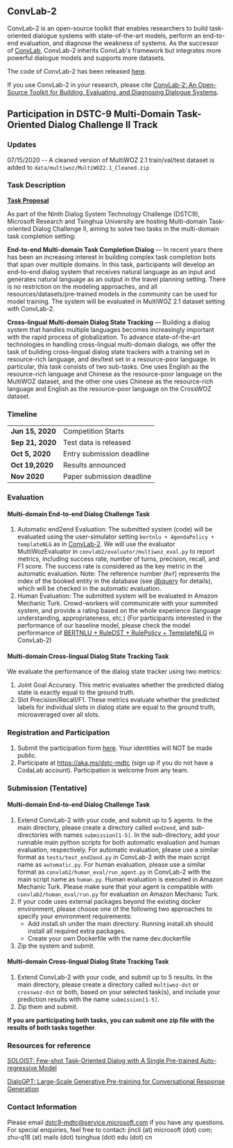 ## ConvLab-2
ConvLab-2 is an open-source toolkit that enables researchers to build task-oriented dialogue systems with state-of-the-art models, perform an end-to-end evaluation, and diagnose the weakness of systems. As the successor of [ConvLab](https://github.com/ConvLab/ConvLab/), ConvLab-2 inherits ConvLab's framework but integrates more powerful dialogue models and supports more datasets. 

The code of ConvLab-2 has been released [here](https://github.com/thu-coai/Convlab-2). 

If you use ConvLab-2 in your research, please cite [ConvLab-2: An Open-Source Toolkit for Building, Evaluating, and Diagnosing Dialogue Systems](https://arxiv.org/abs/2002.04793).

## Participation in DSTC-9 Multi-Domain Task-Oriented Dialog Challenge II Track
### Updates
07/15/2020 -- A cleaned version of MultiWOZ 2.1 train/val/test dataset is added to `data/multiwoz/MultiWOZ2.1_Cleaned.zip`

### Task Description
**[Task Proposal](https://drive.google.com/file/d/0Bx4CHsnRHDmJcHQxMmtJRUUyYVBJQnI5SUs5cWlfSGdQbVhj/view)**

As part of the Ninth Dialog System Technology Challenge (DSTC9),  Microsoft Research and Tsinghua University are hosting Multi-domain Task-oriented Dialog Challenge II, aiming to solve two tasks in the multi-domain task completion setting:

**End-to-end Multi-domain Task Completion Dialog** — In recent years there has been an increasing interest in building complex task completion bots that span over multiple domains. In this task, participants will develop an end-to-end dialog system that receives natural language as an input and generates natural language as an output in the travel planning setting. There is no restriction on the modeling approaches, and all resources/datasets/pre-trained models in the community can be used for model training. The system will be evaluated in MultiWOZ 2.1 dataset setting with ConvLab-2.

**Cross-lingual Multi-domain Dialog State Tracking** — Building a dialog system that handles multiple languages becomes increasingly important with the rapid process of globalization. To advance state-of-the-art technologies in handling cross-lingual multi-domain dialogs, we offer the task of building cross-lingual dialog state trackers with a training set in resource-rich language, and dev/test set in a resource-poor language. In particular, this task consists of two sub-tasks. One uses English as the resource-rich language and Chinese as the resource-poor language on the MultiWOZ dataset, and the other one uses Chinese as the resource-rich language and English as the resource-poor language on the CrossWOZ dataset.

### Timeline
<table>
<tr>
<td><b> Jun 15, 2020</b></td>  <td> Competition Starts </td>
</tr>
<tr>
<td><b> Sep 21, 2020</b></td>  <td> Test data is released </td>
</tr><tr>
<td><b> Oct 5, 2020</b></td>  <td>Entry submission deadline </td>
</tr><tr>
<td><b> Oct 19,2020</b></td>  <td> Results announced </td>
</tr><tr>
<td><b> Nov 2020</b></td>  <td> Paper submission deadline </td>
</tr>
</table>

### Evaluation
#### Multi-domain End-to-end Dialog Challenge Task
1. Automatic end2end Evaluation: The submitted system (code) will be evaluated using the user-simulator setting `bertnlu + AgendaPolicy + templateNLG` as in [ConvLab-2](https://github.com/thu-coai/Convlab-2). We will use the evaluator MultiWozEvaluator in `convlab2/evaluator/multiwoz_eval.py` to report metrics, including success rate, number of turns, precision, recall, and F1 score. The success rate is considered as the key metric in the automatic evaluation.
Note: The reference number (`Ref`) represents the index of the booked entity in the database (see [dbquery](https://github.com/thu-coai/ConvLab-2/blob/master/convlab2/util/multiwoz/dbquery.py) for details), which will be checked in the automatic evaluation.
2. Human Evaluation: The submitted system will be evaluated in Amazon Mechanic Turk. Crowd-workers will communicate with your summited system, and provide a rating based on the whole experience (language understanding, appropriateness, etc.)
(For participants interested in the performance of our baseline model, please check the model performance of [BERTNLU + RuleDST + RulePolicy + TemplateNLG](https://github.com/thu-coai/ConvLab-2/blob/master/tests/test_BERTNLU-RuleDST-RulePolicy-TemplateNLG.py) in ConvLab-2)
#### Multi-domain Cross-lingual Dialog State Tracking Task
We evaluate the performance of the dialog state tracker using two metrics:
1. Joint Goal Accuracy. This metric evaluates whether the predicted dialog state is exactly equal to the ground
truth.
2. Slot Precision/Recall/F1. These metrics evaluate whether the predicted labels for individual slots in dialog
state are equal to the ground truth, microaveraged over all slots.

### Registration and Participation
1. Submit the participation form [here](https://forms.office.com/Pages/ResponsePage.aspx?id=v4j5cvGGr0GRqy180BHbR7x1M3FOeqhCttKwx4jvle9UNUVTQVRaT1AwUVRGUlc0WlBZVklQQ0tSWCQlQCN0PWcu). Your identities will NOT be made public.
2. Participate at https://aka.ms/dstc-mdtc (sign up if you do not have a CodaLab account). Participation is welcome from any team.

### Submission (Tentative)
####  Multi-domain End-to-end Dialog Challenge Task
1. Extend ConvLab-2 with your code, and submit up to 5 agents. In the main directory, please create a directory called `end2end`, and sub-directories with names `submission[1-5]`. In the sub-directory, add your runnable main python scripts for both automatic evaluation and human evaluation, respectively. For automatic evaluation, please use a similar format as `tests/test_end2end.py` in ConvLab-2 with the main script name as `automatic.py`. For human evaluation, please use a similar format as `convlab2/human_eval/run_agent.py` in ConvLab-2 with the main script name as `human.py`. Human evaluation is executed in Amazon Mechanic Turk. Please make sure that your agent is compatible with `convlab2/human_eval/run.py` for evaluation on Amazon Mechanic Turk.
2. If your code uses external packages beyond the existing docker environment, please choose one of the following two approaches to specify your environment requirements:
    - Add install.sh under the main directory. Running install.sh should install all required extra packages.
    - Create your own Dockerfile with the name dev.dockerfile
3. Zip the system and submit.

#### Multi-domain Cross-lingual Dialog State Tracking Task
1. Extend ConvLab-2 with your code, and submit up to 5 results.  In the main directory, please create a directory called `multiwoz-dst` or `crosswoz-dst` or both, based on your selected task(s), and include your prediction results with the name `submission[1-5]`. 
2. Zip them and submit.

**If you are participating both tasks, you can submit one zip file with the results of both tasks together**.


### Resources for reference
[SOLOIST: Few-shot Task-Oriented Dialog with A Single Pre-trained Auto-regressive Model](https://arxiv.org/abs/2005.05298)

[DialoGPT: Large-Scale Generative Pre-training for Conversational Response Generation](https://github.com/microsoft/DialoGPT)
### Contact Information
Please email dstc9-mdtc@service.microsoft.com if you have any questions.
For special enquiries, feel free to contact: jincli (at) microsoft (dot) com; zhu-q18 (at) mails (dot) tsinghua (dot) edu (dot) cn
